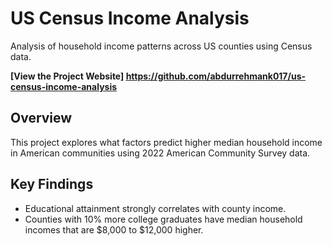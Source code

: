 # US Census Income Analysis

Analysis of household income patterns across US counties using Census data.

**[View the Project Website] https://github.com/abdurrehmank017/us-census-income-analysis**

## Overview
This project explores what factors predict higher median household income in American communities using 2022 American Community Survey data.

## Key Findings
- Educational attainment strongly correlates with county income.
- Counties with 10% more college graduates have median household incomes that are $8,000 to $12,000 higher.